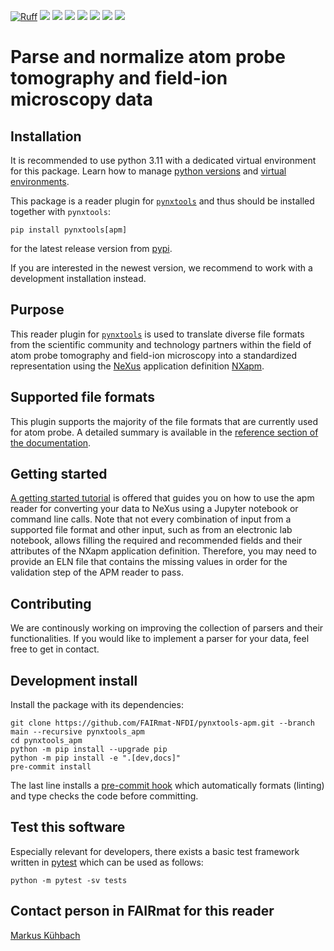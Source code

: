 [![Ruff](https://img.shields.io/endpoint?url=https://raw.githubusercontent.com/astral-sh/ruff/main/assets/badge/v2.json)](https://github.com/astral-sh/ruff)
![](https://github.com/FAIRmat-NFDI/pynxtools-apm/actions/workflows/pytest.yml/badge.svg)
![](https://github.com/FAIRmat-NFDI/pynxtools-apm/actions/workflows/pylint.yml/badge.svg)
![](https://github.com/FAIRmat-NFDI/pynxtools-apm/actions/workflows/publish.yml/badge.svg)
![](https://img.shields.io/pypi/pyversions/pynxtools-apm)
![](https://img.shields.io/pypi/l/pynxtools-apm)
![](https://img.shields.io/pypi/v/pynxtools-apm)
![](https://coveralls.io/repos/github/FAIRmat-NFDI/pynxtools-apm/badge.svg?branch=main)

# Parse and normalize atom probe tomography and field-ion microscopy data

## Installation
It is recommended to use python 3.11 with a dedicated virtual environment for this package.
Learn how to manage [python versions](https://github.com/pyenv/pyenv) and
[virtual environments](https://realpython.com/python-virtual-environments-a-primer/).

This package is a reader plugin for [`pynxtools`](https://github.com/FAIRmat-NFDI/pynxtools) and thus should be installed together with `pynxtools`:
```shell
pip install pynxtools[apm]
```

for the latest release version from [pypi](https://pypi.org/project/pynxtools-em/).

If you are interested in the newest version, we recommend to work with a development installation instead.

## Purpose
This reader plugin for [`pynxtools`](https://github.com/FAIRmat-NFDI/pynxtools) is used to translate diverse file formats from the scientific community and technology partners
within the field of atom probe tomography and field-ion microscopy into a standardized representation using the
[NeXus](https://www.nexusformat.org/) application definition [NXapm](https://fairmat-nfdi.github.io/nexus_definitions/classes/contributed_definitions/NXapm.html#nxapm).

## Supported file formats
This plugin supports the majority of the file formats that are currently used for atom probe.
A detailed summary is available in the [reference section of the documentation](https://fairmat-nfdi.github.io/pynxtools-apm).

## Getting started
[A getting started tutorial](https://github.com/FAIRmat-NFDI/pynxtools-apm/tree/main/examples) is offered that guides you
on how to use the apm reader for converting your data to NeXus using a Jupyter notebook or command line calls. Note that not every combination of input from a supported file format and other input, such as from an electronic lab notebook, allows filling the required and recommended fields and their attributes of the NXapm application definition. Therefore, you may need to provide an ELN file that contains the missing values in order for the validation step of the APM reader to pass.

## Contributing
We are continously working on improving the collection of parsers and their functionalities.
If you would like to implement a parser for your data, feel free to get in contact.

## Development install
Install the package with its dependencies:

```shell
git clone https://github.com/FAIRmat-NFDI/pynxtools-apm.git --branch main --recursive pynxtools_apm
cd pynxtools_apm
python -m pip install --upgrade pip
python -m pip install -e ".[dev,docs]"
pre-commit install
```

The last line installs a [pre-commit hook](https://pre-commit.com/#intro) which
automatically formats (linting) and type checks the code before committing.

## Test this software
Especially relevant for developers, there exists a basic test framework written in
[pytest](https://docs.pytest.org/en/stable/) which can be used as follows:

```shell
python -m pytest -sv tests
```

## Contact person in FAIRmat for this reader
[Markus Kühbach](https://www.fairmat-nfdi.eu/fairmat/about-fairmat/team-fairmat)
